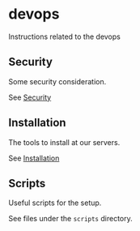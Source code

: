 # devops
Instructions related to the devops

## Security
Some security consideration.

See [Security](Security.md)

## Installation
The tools to install at our servers.

See [Installation](Installation.md)


## Scripts
Useful scripts for the setup.

See files under the `scripts` directory.

